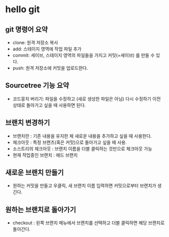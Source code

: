 # hello git

## git 명령어 요약

- clone: 원격 저장소 복사
- add: 스테이지 영역에 작업 파일 추가
- commit: 세이브, 스테이지 영역의 파일들을 가지고 커밋(=세이브) 를 만들 수 있다.
- push: 원격 저장소에 커밋을 업로드한다.

## Sourcetree 기능 요약

- 코드뭉치 버리기: 파일을 수정하고 (새로 생성한 파일은 아님) 다시 수정하기 이전 상태로 돌아가고 싶을 때 사용하면 된다. 


## 브랜치 변경하기

- 브랜치란 : 기존 내용을 유지한 체 새로운 내용을 추가하고 싶을 때 사용한다. 
- 체크아웃 : 특정 브랜츠(혹은 커밋)으로 돌아가고 싶을 때 사용.
- 소스트리의 체크아웃 : 브랜치 이름을 더블 클릭하는 것만으로 체크아웃 가능
- 현재 작업중인 브랜치 : 헤드 브랜치

## 새로운 브랜치 만들기 
- 원하는 커밋을 만들고 우클릭, 새 브랜치 이름 입력하면 커밋으로부터 브랜치가 생긴다.

## 원하는 브랜치로 돌아가기
- checkout : 왼쪽 브랜치 메뉴에서 브랜치를 선택하고 더블 클릭하면 해당 브랜치로 돌아간다.